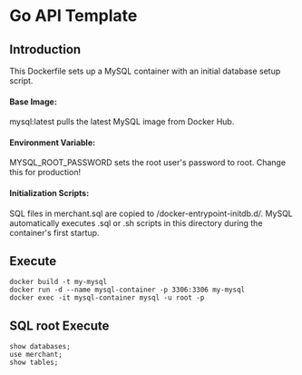 # Go API Template

## Introduction

This Dockerfile sets up a MySQL container with an initial database setup script.

#### Base Image:
mysql:latest pulls the latest MySQL image from Docker Hub.

#### Environment Variable:
MYSQL_ROOT_PASSWORD sets the root user's password to root. Change this for production!

#### Initialization Scripts:
SQL files in merchant.sql are copied to /docker-entrypoint-initdb.d/.
MySQL automatically executes .sql or .sh scripts in this directory during the container's first startup.

## Execute

```
docker build -t my-mysql 
docker run -d --name mysql-container -p 3306:3306 my-mysql
docker exec -it mysql-container mysql -u root -p
```

## SQL root Execute

```
show databases;
use merchant;
show tables;
```



